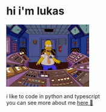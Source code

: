 # hi i'm lukas

![homer spinning](/img/homer-simpson.gif)

i like to code in python and typescript  
you can see more about me [here 🚀](https://mxsti.github.io/mxsti/)
